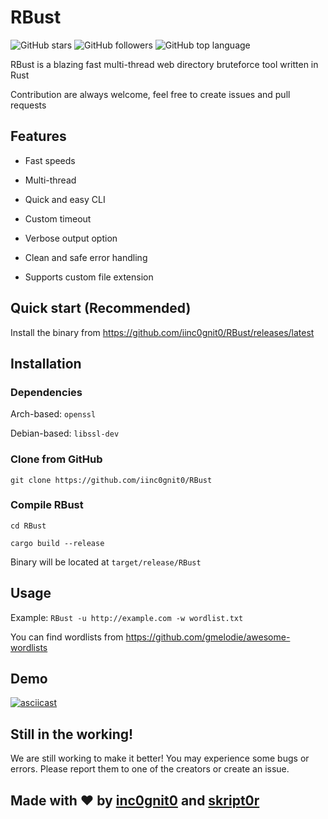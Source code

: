 # RBust

![GitHub stars](https://img.shields.io/github/stars/iinc0gnit0/RBust?style=social)
![GitHub followers](https://img.shields.io/github/followers/iinc0gnit0?style=social)
![GitHub top language](https://img.shields.io/github/languages/top/iinc0gnit0/RBust)

RBust is a blazing fast multi-thread web directory bruteforce tool written in Rust

Contribution are always welcome, feel free to create issues and pull requests

## Features

- Fast speeds

- Multi-thread

- Quick and easy CLI

- Custom timeout

- Verbose output option

- Clean and safe error handling

- Supports custom file extension

## Quick start (Recommended)

Install the binary from https://github.com/iinc0gnit0/RBust/releases/latest

## Installation

### Dependencies

Arch-based: `openssl`

Debian-based: `libssl-dev`

### Clone from GitHub

`git clone https://github.com/iinc0gnit0/RBust`

### Compile RBust

`cd RBust`

`cargo build --release`

Binary will be located at `target/release/RBust`

## Usage

Example: `RBust -u http://example.com -w wordlist.txt`

You can find wordlists from https://github.com/gmelodie/awesome-wordlists

## Demo

[![asciicast](https://asciinema.org/a/d2drRZkLdcA3YWgBL1ilnVAfD.svg)](https://asciinema.org/a/d2drRZkLdcA3YWgBL1ilnVAfD)

## Still in the working!

We are still working to make it better! You may experience some bugs or errors. Please report them to one of the creators or create an issue.

## Made with ❤️ by [inc0gnit0](https://github.com/iinc0gnit0) and [skript0r](https://github.com/green0ctagon)
